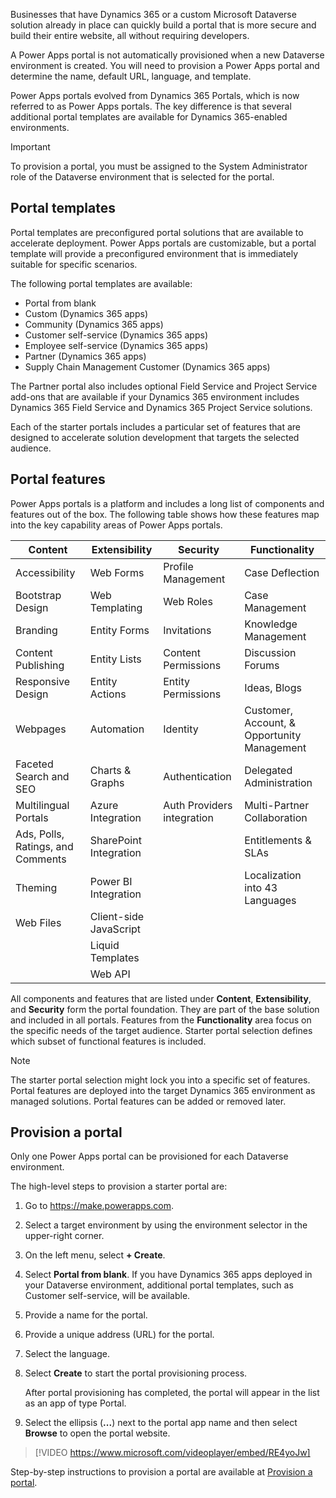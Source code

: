 Businesses that have Dynamics 365 or a custom Microsoft Dataverse solution already in place can quickly build a portal that is more secure and build their entire website, all without requiring developers. 

A Power Apps portal is not automatically provisioned when a new Dataverse environment is created. You will need to provision a Power Apps portal and determine the name, default URL, language, and template.

Power Apps portals evolved from Dynamics 365 Portals, which is now referred to as Power Apps portals. The key difference is that several additional portal templates are available for Dynamics 365-enabled environments.  

> [!IMPORTANT]
>
> To provision a portal, you must be assigned to the System Administrator role of the Dataverse environment that is selected for the portal.

## Portal templates

Portal templates are preconfigured portal solutions that are available to accelerate deployment. Power Apps portals are customizable, but a portal template will provide a preconfigured environment that is immediately suitable for specific scenarios. 

The following portal templates are available:

- Portal from blank 
- Custom (Dynamics 365 apps)
- Community (Dynamics 365 apps)
- Customer self-service (Dynamics 365 apps)
- Employee self-service (Dynamics 365 apps)
- Partner (Dynamics 365 apps)
- Supply Chain Management Customer (Dynamics 365 apps)

The Partner portal also includes optional Field Service and Project Service add-ons that are available if your Dynamics 365 environment includes Dynamics 365 Field Service and Dynamics 365 Project Service solutions.

Each of the starter portals includes a particular set of features that are designed to accelerate solution development that targets the selected audience. 

## Portal features 

Power Apps portals is a platform and includes a long list of components and features out of the box. The following table shows how these features map into the key capability areas of Power Apps portals.

| Content                          | Extensibility          | Security                   | Functionality                              |
| -------------------------------- | ---------------------- | -------------------------- | ------------------------------------------ |
| Accessibility                    | Web Forms              | Profile Management         | Case Deflection                            |
| Bootstrap Design                 | Web Templating         | Web Roles                  | Case Management                            |
| Branding                         | Entity Forms           | Invitations                | Knowledge Management                       |
| Content Publishing               | Entity Lists           | Content Permissions        | Discussion Forums                          |
| Responsive Design                | Entity Actions         | Entity Permissions         | Ideas, Blogs                               |
| Webpages                        | Automation    | Identity                   | Customer, Account, & Opportunity Management |
| Faceted Search and SEO           | Charts & Graphs        | Authentication             | Delegated Administration                   |
| Multilingual Portals            | Azure Integration      | Auth Providers integration | Multi-Partner Collaboration                |
| Ads, Polls, Ratings, and Comments | SharePoint Integration |                            | Entitlements & SLAs                        |
| Theming  | Power BI Integration   |                            | Localization into 43 Languages             |
| Web Files | Client-side JavaScript |||
|| Liquid Templates |||
|| Web API |||

 

All components and features that are listed under **Content**, **Extensibility**, and **Security** form the portal foundation. They are part of the base solution and included in all portals. Features from the **Functionality** area focus on the specific needs of the target audience. Starter portal selection defines which subset of functional features is included.  

> [!NOTE]
>
> The starter portal selection might lock you into a specific set of features. Portal features are deployed into the target Dynamics 365 environment as managed solutions. Portal features can be added or removed later. 

## Provision a portal

Only one Power Apps portal can be provisioned for each Dataverse environment.

The high-level steps to provision a starter portal are:

1. Go to https://make.powerapps.com.

2. Select a target environment by using the environment selector in the upper-right corner.

3. On the left menu, select **+ Create**.

4. Select **Portal from blank**. If you have Dynamics 365 apps deployed in your Dataverse environment, additional portal templates, such as Customer self-service, will be available.

5. Provide a name for the portal.

6. Provide a unique address (URL) for the portal.

7. Select the language.

8. Select **Create** to start the portal provisioning process.

   After portal provisioning has completed, the portal will appear in the list as an app of type Portal.

9. Select the ellipsis (**...**) next to the portal app name and then select **Browse** to open the portal website.

> [!VIDEO https://www.microsoft.com/videoplayer/embed/RE4yoJw]
>
>
> 
Step-by-step instructions to provision a portal are available at [Provision a portal](https://docs.microsoft.com/dynamics365/customer-engagement/portals/provision-portal).

